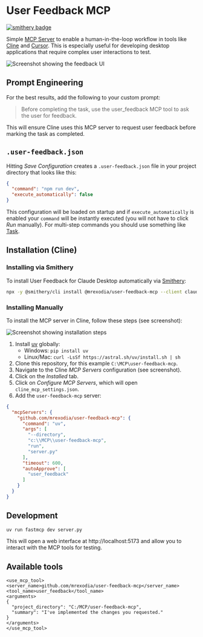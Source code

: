 # User Feedback MCP

[![smithery badge](https://smithery.ai/badge/@mrexodia/user-feedback-mcp)](https://smithery.ai/server/@mrexodia/user-feedback-mcp)

Simple [MCP Server](https://modelcontextprotocol.io/introduction) to enable a human-in-the-loop workflow in tools like [Cline](https://cline.bot) and [Cursor](https://www.cursor.com). This is especially useful for developing desktop applications that require complex user interactions to test.

![Screenshot showing the feedback UI](https://github.com/mrexodia/user-feedback-mcp/blob/main/.github/feedback-ui.png?raw=true)

## Prompt Engineering

For the best results, add the following to your custom prompt:

> Before completing the task, use the user_feedback MCP tool to ask the user for feedback.

This will ensure Cline uses this MCP server to request user feedback before marking the task as completed.

## `.user-feedback.json`

Hitting _Save Configuration_ creates a `.user-feedback.json` file in your project directory that looks like this:

```json
{
  "command": "npm run dev",
  "execute_automatically": false
}
```

This configuration will be loaded on startup and if `execute_automatically` is enabled your `command` will be instantly executed (you will not have to click _Run_ manually). For multi-step commands you should use something like [Task](https://taskfile.dev).

## Installation (Cline)

### Installing via Smithery

To install User Feedback for Claude Desktop automatically via [Smithery](https://smithery.ai/server/@mrexodia/user-feedback-mcp):

```bash
npx -y @smithery/cli install @mrexodia/user-feedback-mcp --client claude
```

### Installing Manually
To install the MCP server in Cline, follow these steps (see screenshot):

![Screenshot showing installation steps](https://github.com/mrexodia/user-feedback-mcp/blob/main/.github/cline-installation.png?raw=true)

1. Install [uv](https://github.com/astral-sh/uv) globally:
   - Windows: `pip install uv`
   - Linux/Mac: `curl -LsSf https://astral.sh/uv/install.sh | sh`
2. Clone this repository, for this example `C:\MCP\user-feedback-mcp`.
3. Navigate to the Cline _MCP Servers_ configuration (see screenshot).
4. Click on the _Installed_ tab.
5. Click on _Configure MCP Servers_, which will open `cline_mcp_settings.json`.
6. Add the `user-feedback-mcp` server:

```json
{
  "mcpServers": {
    "github.com/mrexodia/user-feedback-mcp": {
      "command": "uv",
      "args": [
        "--directory",
        "c:\\MCP\\user-feedback-mcp",
        "run",
        "server.py"
      ],
      "timeout": 600,
      "autoApprove": [
        "user_feedback"
      ]
    }
  }
}

```

## Development

```sh
uv run fastmcp dev server.py
```

This will open a web interface at http://localhost:5173 and allow you to interact with the MCP tools for testing.

## Available tools

```
<use_mcp_tool>
<server_name>github.com/mrexodia/user-feedback-mcp</server_name>
<tool_name>user_feedback</tool_name>
<arguments>
{
  "project_directory": "C:/MCP/user-feedback-mcp",
  "summary": "I've implemented the changes you requested."
}
</arguments>
</use_mcp_tool>
```

